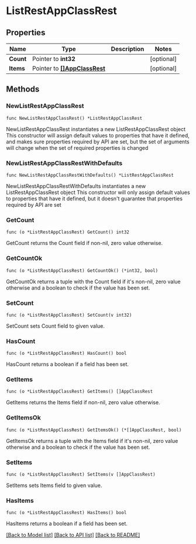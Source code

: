 # ListRestAppClassRest

## Properties

Name | Type | Description | Notes
------------ | ------------- | ------------- | -------------
**Count** | Pointer to **int32** |  | [optional] 
**Items** | Pointer to [**[]AppClassRest**](AppClassRest.md) |  | [optional] 

## Methods

### NewListRestAppClassRest

`func NewListRestAppClassRest() *ListRestAppClassRest`

NewListRestAppClassRest instantiates a new ListRestAppClassRest object
This constructor will assign default values to properties that have it defined,
and makes sure properties required by API are set, but the set of arguments
will change when the set of required properties is changed

### NewListRestAppClassRestWithDefaults

`func NewListRestAppClassRestWithDefaults() *ListRestAppClassRest`

NewListRestAppClassRestWithDefaults instantiates a new ListRestAppClassRest object
This constructor will only assign default values to properties that have it defined,
but it doesn't guarantee that properties required by API are set

### GetCount

`func (o *ListRestAppClassRest) GetCount() int32`

GetCount returns the Count field if non-nil, zero value otherwise.

### GetCountOk

`func (o *ListRestAppClassRest) GetCountOk() (*int32, bool)`

GetCountOk returns a tuple with the Count field if it's non-nil, zero value otherwise
and a boolean to check if the value has been set.

### SetCount

`func (o *ListRestAppClassRest) SetCount(v int32)`

SetCount sets Count field to given value.

### HasCount

`func (o *ListRestAppClassRest) HasCount() bool`

HasCount returns a boolean if a field has been set.

### GetItems

`func (o *ListRestAppClassRest) GetItems() []AppClassRest`

GetItems returns the Items field if non-nil, zero value otherwise.

### GetItemsOk

`func (o *ListRestAppClassRest) GetItemsOk() (*[]AppClassRest, bool)`

GetItemsOk returns a tuple with the Items field if it's non-nil, zero value otherwise
and a boolean to check if the value has been set.

### SetItems

`func (o *ListRestAppClassRest) SetItems(v []AppClassRest)`

SetItems sets Items field to given value.

### HasItems

`func (o *ListRestAppClassRest) HasItems() bool`

HasItems returns a boolean if a field has been set.


[[Back to Model list]](../README.md#documentation-for-models) [[Back to API list]](../README.md#documentation-for-api-endpoints) [[Back to README]](../README.md)


